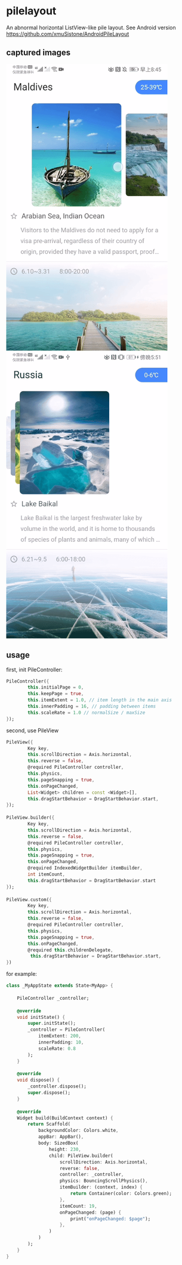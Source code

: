 # pilelayout
An abnormal horizontal ListView-like pile layout. See Android version https://github.com/xmuSistone/AndroidPileLayout

## captured images

![image](https://github.com/beiger/pilelayout/blob/master/res/images/1.gif) ![image](https://github.com/beiger/pilelayout/blob/master/res/images/2.gif) 

## usage
first, init PileController:
```dart
PileController({
		this.initialPage = 0,
		this.keepPage = true,
		this.itemExtent = 1.0, // item length in the main axis
		this.innerPadding = 16, // padding between items
		this.scaleRate = 1.0 // normalSize / maxSize
});
```
second, use PileView
```dart
PileView({
		Key key,
		this.scrollDirection = Axis.horizontal,
		this.reverse = false,
		@required PileController controller,
		this.physics,
		this.pageSnapping = true,
		this.onPageChanged,
		List<Widget> children = const <Widget>[],
		this.dragStartBehavior = DragStartBehavior.start,
});
  
PileView.builder({
		Key key,
		this.scrollDirection = Axis.horizontal,
		this.reverse = false,
		@required PileController controller,
		this.physics,
		this.pageSnapping = true,
		this.onPageChanged,
		@required IndexedWidgetBuilder itemBuilder,
		int itemCount,
		this.dragStartBehavior = DragStartBehavior.start
});
                   
PileView.custom({
		Key key,
		this.scrollDirection = Axis.horizontal,
		this.reverse = false,
		@required PileController controller,
		this.physics,
		this.pageSnapping = true,
		this.onPageChanged,
		@required this.childrenDelegate,
		 this.dragStartBehavior = DragStartBehavior.start,
})
```

for example:
```dart
class _MyAppState extends State<MyApp> {
	
	PileController _controller;
	
	@override
	void initState() {
		super.initState();
		_controller = PileController(
			itemExtent: 200,
			innerPadding: 10,
			scaleRate: 0.8
		);
	}
	
	@override
	void dispose() {
		_controller.dispose();
		super.dispose();
	}
	
	@override
	Widget build(BuildContext context) {
		return Scaffold(
			backgroundColor: Colors.white,
			appBar: AppBar(),
			body: SizedBox(
				height: 230,
				child: PileView.builder(
					scrollDirection: Axis.horizontal,
					reverse: false,
					controller: _controller,
					physics: BouncingScrollPhysics(),
					itemBuilder: (context, index) {
						return Container(color: Colors.green);
					},
					itemCount: 19,
					onPageChanged: (page) {
						print("onPageChanged: $page");
					},
				)
			)
		);
	}
}

```
